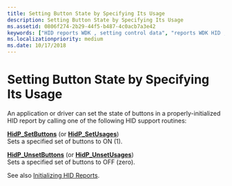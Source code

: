 ```yaml
---
title: Setting Button State by Specifying Its Usage
description: Setting Button State by Specifying Its Usage
ms.assetid: 0806f274-2b29-44f5-b487-4c0acb7a3e42
keywords: ["HID reports WDK , setting control data", "reports WDK HID , setting control data", "button usages WDK HID"]
ms.localizationpriority: medium
ms.date: 10/17/2018
---
```


# Setting Button State by Specifying Its Usage





An application or driver can set the state of buttons in a properly-initialized HID report by calling one of the following HID support routines:

<a href="" id="hidp-setbuttons--or-hidp-setusages-"></a>[**HidP\_SetButtons**](https://docs.microsoft.com/windows-hardware/drivers/hid/hdpi-h-macros) (or [**HidP\_SetUsages**](https://docs.microsoft.com/windows-hardware/drivers/ddi/content/hidpi/nf-hidpi-hidp_setusages))  
Sets a specified set of buttons to ON (1).

<a href="" id="hidp-unsetbuttons--or-hidp-unsetusages-"></a>[**HidP\_UnsetButtons**](https://docs.microsoft.com/windows-hardware/drivers/hid/hdpi-h-macros) (or [**HidP\_UnsetUsages**](https://docs.microsoft.com/windows-hardware/drivers/ddi/content/hidpi/nf-hidpi-hidp_unsetusages))  
Sets a specified set of buttons to OFF (zero).

<a href="" id="see-also-initializing-hid-reports-"></a>See also [Initializing HID Reports](initializing-hid-reports.md).  

 

 




